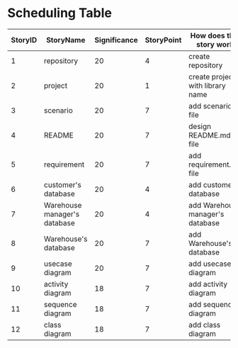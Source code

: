 # Scheduling Table

StoryID | StoryName | Significance | StoryPoint |  How does this story work | ImportantPoint
------------ | ------------- | ------------- | ------------- | ------------- | ------------- 
1 | repository | 20 | 4 | create repository | . 
2 | project | 20 | 1 | create project with library name | .  
3 | scenario | 20 | 7 | add scenario file | . 
4 | README | 20 | 7 | design README.md file | .
5 | requirement | 20 | 7 | add requirement.md file | .
6 | customer's database | 20 | 4 | add customer's database | .
7 | Warehouse manager's database | 20 | 4 |  add Warehouse manager's database | .
8 | Warehouse's database | 20 | 7 | add Warehouse's database | .
9 | usecase diagram | 20 | 7 | add usecase diagram | .
10 | activity diagram | 18 | 7 | add activity diagram | .
11 | sequence diagram | 18 | 7 | add sequence diagram | .
12 | class diagram | 18 | 7 | add class diagram | .
